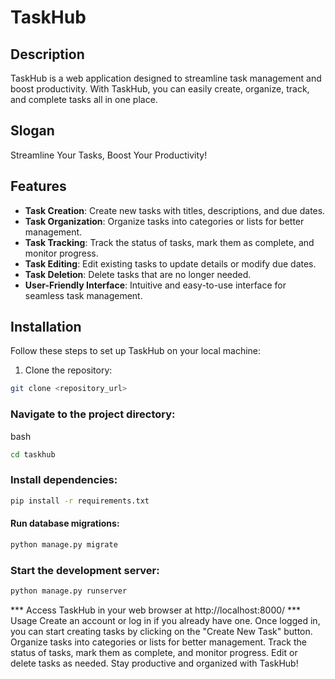 # TaskHub

## Description
TaskHub is a web application designed to streamline task management and boost productivity. With TaskHub, you can easily create, organize, track, and complete tasks all in one place.

## Slogan
Streamline Your Tasks, Boost Your Productivity!

## Features

- **Task Creation**: Create new tasks with titles, descriptions, and due dates.
- **Task Organization**: Organize tasks into categories or lists for better management.
- **Task Tracking**: Track the status of tasks, mark them as complete, and monitor progress.
- **Task Editing**: Edit existing tasks to update details or modify due dates.
- **Task Deletion**: Delete tasks that are no longer needed.
- **User-Friendly Interface**: Intuitive and easy-to-use interface for seamless task management.

## Installation

Follow these steps to set up TaskHub on your local machine:

1. Clone the repository:

```bash
git clone <repository_url>
```

### Navigate to the project directory:
bash
```bash
cd taskhub
```
### Install dependencies:
```bash
pip install -r requirements.txt
```

#### Run database migrations:
```bash
python manage.py migrate
```

### Start the development server:
```bash
python manage.py runserver
```

*** Access TaskHub in your web browser at http://localhost:8000/ *** 
Usage
Create an account or log in if you already have one.
Once logged in, you can start creating tasks by clicking on the "Create New Task" button.
Organize tasks into categories or lists for better management.
Track the status of tasks, mark them as complete, and monitor progress.
Edit or delete tasks as needed.
Stay productive and organized with TaskHub!
